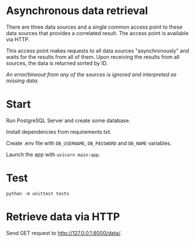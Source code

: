 # Asynchronous data retrieval
There are three data sources and a single common access point to these data sources that provides a correlated result. The access point is available via HTTP.

This access point makes requests to all data sources "asynchronously" and waits for the results from all of them. Upon receiving the results from all sources, the data is returned sorted by ID.

*An error/timeout from any of the sources is ignored and interpreted as missing data.*

# Start
Run PostgreSQL Server and create some database. 

Install dependencies from requirements.txt.

Create .env file with `DB_USERNAME`, `DB_PASSWORD` and `DB_NAME` variables.

Launch the app with `uvicorn main:app`.

# Test
`python -m unittest tests`

# Retrieve data via HTTP
Send GET request to http://127.0.0.1:8000/data/.

